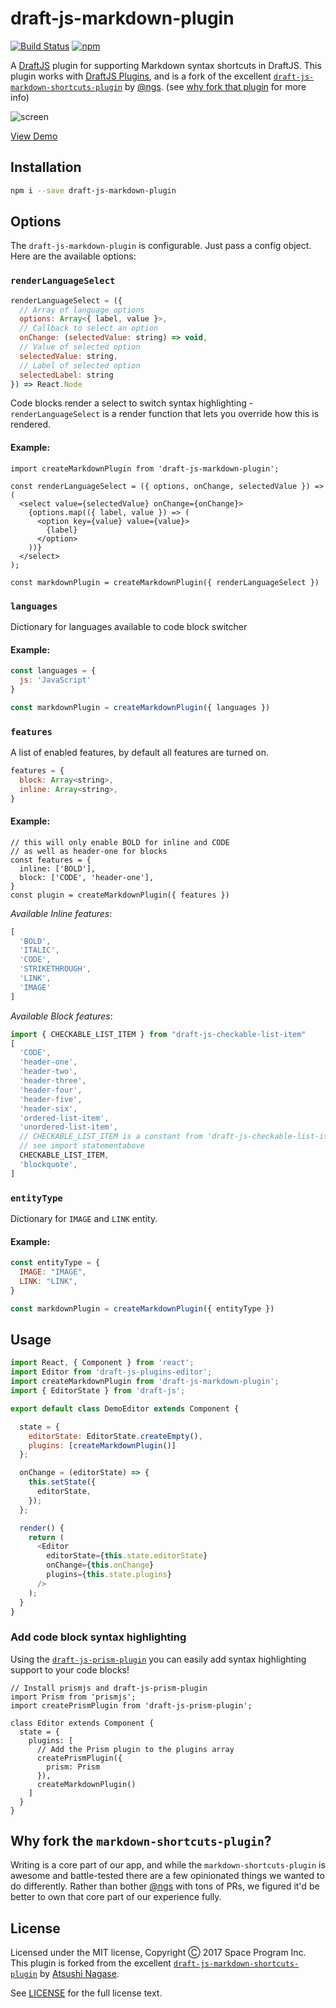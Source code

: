 draft-js-markdown-plugin
==================================

[![Build Status](https://travis-ci.org/withspectrum/draft-js-markdown-plugin.svg?branch=master)](https://travis-ci.org/withspectrum/draft-js-markdown-plugin)
[![npm](https://img.shields.io/npm/v/draft-js-markdown-plugin.svg)][npm]
<!-- [![Coverage Status](https://coveralls.io/repos/github/withspectrum/draft-js-markdown-plugin/badge.svg?branch=master)](https://coveralls.io/github/withspectrum/draft-js-markdown-plugin?branch=master) -->

A [DraftJS] plugin for supporting Markdown syntax shortcuts in DraftJS. This plugin works with [DraftJS Plugins], and is a fork of the excellent [`draft-js-markdown-shortcuts-plugin`](https://github.com/ngs/draft-js-markdown-shortcuts-plugin) by [@ngs](https://github.com/ngs). (see [why fork that plugin](#why-fork-the-markdown-shortcuts-plugin) for more info)

![screen](screen.gif)

[View Demo][Demo]

## Installation

```sh
npm i --save draft-js-markdown-plugin
```

## Options
The `draft-js-markdown-plugin` is configurable. Just pass a config object. Here are the available options:


### `renderLanguageSelect`

```js
renderLanguageSelect = ({
  // Array of language options
  options: Array<{ label, value }>,
  // Callback to select an option
  onChange: (selectedValue: string) => void,
  // Value of selected option
  selectedValue: string,
  // Label of selected option
  selectedLabel: string
}) => React.Node
```

Code blocks render a select to switch syntax highlighting - `renderLanguageSelect` is a render function that lets you override how this is rendered. 

#### Example:

```
import createMarkdownPlugin from 'draft-js-markdown-plugin';

const renderLanguageSelect = ({ options, onChange, selectedValue }) => (
  <select value={selectedValue} onChange={onChange}>
    {options.map(({ label, value }) => (
      <option key={value} value={value}>
        {label}
      </option>
    ))}
  </select>
);

const markdownPlugin = createMarkdownPlugin({ renderLanguageSelect })
```

### `languages`
Dictionary for languages available to code block switcher

#### Example:

```js
const languages = {
  js: 'JavaScript'
}

const markdownPlugin = createMarkdownPlugin({ languages })
```

### `features`
A list of enabled features, by default all features are turned on.

```js
features = {
  block: Array<string>,
  inline: Array<string>,
}
```

#### Example:

```
// this will only enable BOLD for inline and CODE
// as well as header-one for blocks
const features = {
  inline: ['BOLD'],
  block: ['CODE', 'header-one'],
}
const plugin = createMarkdownPlugin({ features })
```

*Available Inline features*:

```js
[
  'BOLD',
  'ITALIC',
  'CODE',
  'STRIKETHROUGH',
  'LINK',
  'IMAGE'
]
```

*Available Block features*:

```js
import { CHECKABLE_LIST_ITEM } from "draft-js-checkable-list-item"
[
  'CODE',
  'header-one',
  'header-two',
  'header-three',
  'header-four',
  'header-five',
  'header-six',
  'ordered-list-item',
  'unordered-list-item',
  // CHECKABLE_LIST_ITEM is a constant from 'draft-js-checkable-list-item'
  // see import statementabove
  CHECKABLE_LIST_ITEM,
  'blockquote',
]
```

### `entityType`
Dictionary for `IMAGE` and `LINK` entity.

#### Example:

```js
const entityType = {
  IMAGE: "IMAGE",
  LINK: "LINK",
}

const markdownPlugin = createMarkdownPlugin({ entityType })
```

## Usage

```js
import React, { Component } from 'react';
import Editor from 'draft-js-plugins-editor';
import createMarkdownPlugin from 'draft-js-markdown-plugin';
import { EditorState } from 'draft-js';

export default class DemoEditor extends Component {

  state = {
    editorState: EditorState.createEmpty(),
    plugins: [createMarkdownPlugin()]
  };

  onChange = (editorState) => {
    this.setState({
      editorState,
    });
  };

  render() {
    return (
      <Editor
        editorState={this.state.editorState}
        onChange={this.onChange}
        plugins={this.state.plugins}
      />
    );
  }
}
```

### Add code block syntax highlighting

Using the [`draft-js-prism-plugin`](https://github.com/withspectrum/draft-js-prism-plugin) you can easily add syntax highlighting support to your code blocks!

```JS
// Install prismjs and draft-js-prism-plugin
import Prism from 'prismjs';
import createPrismPlugin from 'draft-js-prism-plugin';

class Editor extends Component {
  state = {
    plugins: [
      // Add the Prism plugin to the plugins array 
      createPrismPlugin({
        prism: Prism
      }),
      createMarkdownPlugin()
    ]
  }
}
```

## Why fork the `markdown-shortcuts-plugin`?

Writing is a core part of our app, and while the `markdown-shortcuts-plugin` is awesome and battle-tested there are a few opinionated things we wanted to do differently. Rather than bother [@ngs](https://github.com/ngs) with tons of PRs, we figured it'd be better to own that core part of our experience fully. 

## License

Licensed under the MIT license, Copyright Ⓒ 2017 Space Program Inc. This plugin is forked from the excellent [`draft-js-markdown-shortcuts-plugin`](https://github.com/ngs/draft-js-markdown-shortcuts-plugin) by [Atsushi Nagase](https://github.com/ngs).

See [LICENSE] for the full license text.

[Demo]: https://markdown-plugin.spectrum.chat/
[DraftJS]: https://facebook.github.io/draft-js/
[DraftJS Plugins]: https://github.com/draft-js-plugins/draft-js-plugins
[LICENSE]: ./LICENSE
[npm]: https://www.npmjs.com/package/draft-js-markdown-plugin
